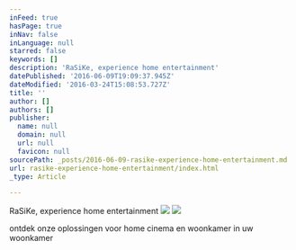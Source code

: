 ```yaml
---
inFeed: true
hasPage: true
inNav: false
inLanguage: null
starred: false
keywords: []
description: 'RaSiKe, experience home entertainment'
datePublished: '2016-06-09T19:09:37.945Z'
dateModified: '2016-03-24T15:08:53.727Z'
title: ''
author: []
authors: []
publisher:
  name: null
  domain: null
  url: null
  favicon: null
sourcePath: _posts/2016-06-09-rasike-experience-home-entertainment.md
url: rasike-experience-home-entertainment/index.html
_type: Article

---
```

RaSiKe, experience home entertainment
![](https://the-grid-user-content.s3-us-west-2.amazonaws.com/4a79da86-9e3b-474d-a9a0-b5f0a8439722.png)
![](https://the-grid-user-content.s3-us-west-2.amazonaws.com/808e5262-dd03-4f9b-b614-63a45d5b6b5a.png)

ontdek onze oplossingen voor home cinema en woonkamer in uw woonkamer